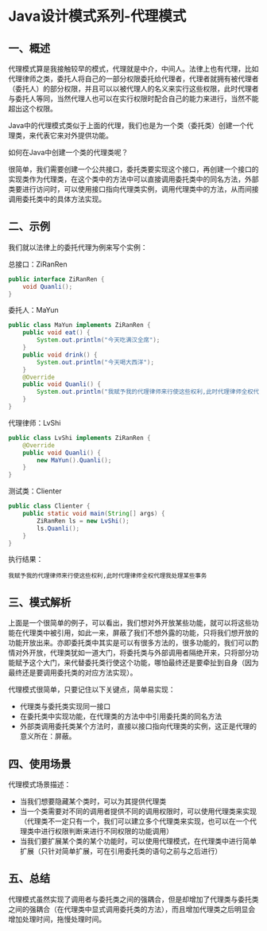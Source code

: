 # Java设计模式系列-代理模式
## 一、概述
代理模式算是我接触较早的模式，代理就是中介，中间人。法律上也有代理，比如代理律师之类，委托人将自己的一部分权限委托给代理者，代理者就拥有被代理者（委托人）的部分权限，并且可以以被代理人的名义来实行这些权限，此时代理者与委托人等同，当然代理人也可以在实行权限时配合自己的能力来进行，当然不能超出这个权限。
  
Java中的代理模式类似于上面的代理，我们也是为一个类（委托类）创建一个代理类，来代表它来对外提供功能。
  
如何在Java中创建一个类的代理类呢？
  
很简单，我们需要创建一个公共接口，委托类要实现这个接口，再创建一个接口的实现类作为代理类，在这个类中的方法中可以直接调用委托类中的同名方法，外部类要进行访问时，可以使用接口指向代理类实例，调用代理类中的方法，从而间接调用委托类中的具体方法实现。
## 二、示例
我们就以法律上的委托代理为例来写个实例：
  
总接口：ZiRanRen
```java
public interface ZiRanRen {
    void Quanli();
}
```
委托人：MaYun
```java
public class MaYun implements ZiRanRen {
    public void eat() {
        System.out.println("今天吃满汉全席");
    }
    public void drink() {
        System.out.println("今天喝大西洋");
    }
    @Override
    public void Quanli() {
        System.out.println("我赋予我的代理律师来行使这些权利,此时代理律师全权代理我处理某些事务");
    }
}
```
代理律师：LvShi
```java
public class LvShi implements ZiRanRen {
    @Override
    public void Quanli() {
        new MaYun().Quanli();
    }
}
```
测试类：Clienter
```java
public class Clienter {
    public static void main(String[] args) {
        ZiRanRen ls = new LvShi();
        ls.Quanli();
    }
}
```
执行结果：
```text
我赋予我的代理律师来行使这些权利,此时代理律师全权代理我处理某些事务
```
## 三、模式解析
上面是一个很简单的例子，可以看出，我们想对外开放某些功能，就可以将这些功能在代理类中被引用，如此一来，屏蔽了我们不想外露的功能，只将我们想开放的功能开放出来。亦即委托类中其实是可以有很多方法的，很多功能的，我们可以酌情对外开放，代理类犹如一道大门，将委托类与外部调用者隔绝开来，只将部分功能赋予这个大门，来代替委托类行使这个功能，哪怕最终还是要牵扯到自身（因为最终还是要调用委托类的对应方法实现）。
  
代理模式很简单，只要记住以下关键点，简单易实现：
- 代理类与委托类实现同一接口
- 在委托类中实现功能，在代理类的方法中中引用委托类的同名方法
- 外部类调用委托类某个方法时，直接以接口指向代理类的实例，这正是代理的意义所在：屏蔽。
## 四、使用场景
代理模式场景描述：
- 当我们想要隐藏某个类时，可以为其提供代理类
- 当一个类需要对不同的调用者提供不同的调用权限时，可以使用代理类来实现（代理类不一定只有一个，我们可以建立多个代理类来实现，也可以在一个代理类中进行权限判断来进行不同权限的功能调用）
- 当我们要扩展某个类的某个功能时，可以使用代理模式，在代理类中进行简单扩展（只针对简单扩展，可在引用委托类的语句之前与之后进行）
## 五、总结
代理模式虽然实现了调用者与委托类之间的强耦合，但是却增加了代理类与委托类之间的强耦合（在代理类中显式调用委托类的方法），而且增加代理类之后明显会增加处理时间，拖慢处理时间。
